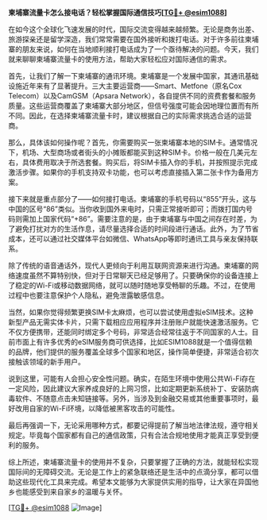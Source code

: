 **柬埔寨流量卡怎么接电话？轻松掌握国际通信技巧[[TG💪+ @esim1088](https://t.me/s/esim1088)]**

在如今这个全球化飞速发展的时代，国际交流变得越来越频繁。无论是商务出差、旅游探亲还是留学深造，我们常常需要在国外接听和拨打电话。对于许多前往柬埔寨的朋友来说，如何在当地顺利接打电话成为了一个亟待解决的问题。今天，我们就来聊聊柬埔寨流量卡的使用方法，帮助大家轻松应对国际通信的需求。

首先，让我们了解一下柬埔寨的通讯环境。柬埔寨是一个发展中国家，其通讯基础设施近年来有了显著提升。三大主要运营商——Smart、Metfone（原名Cox Telecom）以及CamGSM（Apsara Network），各自提供不同的资费套餐和服务质量。这些运营商覆盖了柬埔寨大部分地区，但信号强度可能会因地理位置而有所不同。因此，在选择柬埔寨流量卡时，建议根据自己的实际需求挑选合适的运营商。

那么，具体该如何操作呢？首先，你需要购买一张柬埔寨本地的SIM卡。通常情况下，机场、大型商场或者街头的小摊贩都能买到这种SIM卡。价格一般在几美元左右，具体费用取决于所选套餐。购买后，将SIM卡插入你的手机，并按照提示完成激活步骤。如果你的手机支持双卡功能，也可以考虑直接插入第二张卡作为备用方案。

接下来就是重点部分了——如何接打电话。柬埔寨的手机号码以“855”开头，这与中国的区号“86”类似。当你收到国外来电时，只需正常接听即可；而拨打国内号码则需加上国家代码“+86”。需要注意的是，由于柬埔寨与中国之间存在时差，为了避免打扰对方的生活作息，请尽量选择合适的时间段进行通话。此外，为了节省成本，还可以通过社交媒体平台如微信、WhatsApp等即时通讯工具与亲友保持联系。

除了传统的语音通话外，现代人更倾向于利用互联网资源来进行沟通。柬埔寨的网络速度虽然不算特别快，但对于日常聊天已经足够用了。只要确保你的设备连接上了稳定的Wi-Fi或移动数据网络，就可以随时随地享受畅聊的乐趣。不过，在使用过程中也要注意保护个人隐私，避免泄露敏感信息。

当然，如果你觉得频繁更换SIM卡太麻烦，也可以尝试使用虚拟eSIM技术。这种新型产品无需实体卡片，只需下载相应应用程序并注册账户就能快速激活服务。它不仅方便携带，还能同时绑定多个号码，非常适合经常往返于不同国家的人士。目前市面上有许多优秀的eSIM服务商可供选择，比如ESIM1088就是一个值得信赖的品牌，他们提供的服务覆盖全球多个国家和地区，操作简单便捷，非常适合初次接触该领域的新手用户。

说到这里，可能有人会担心安全性问题。确实，在陌生环境中使用公共Wi-Fi存在一定风险，因此建议大家养成良好的上网习惯，比如定期更新系统补丁、安装防病毒软件、不随意点击未知链接等。另外，当涉及到金融交易或其他重要事项时，最好改用自家的Wi-Fi环境，以降低被黑客攻击的可能性。

最后再强调一下，无论采用哪种方式，都要记得提前了解当地法律法规，遵守相关规定。毕竟每个国家都有自己的通信政策，只有合法合规地使用才能真正享受到便利的服务。

综上所述，柬埔寨流量卡的使用并不复杂，只要掌握了正确的方法，就能轻松实现国际间的无障碍交流。无论是工作上的紧急联络还是生活中的点滴分享，都可以借助这些现代化工具来完成。希望本文能够为大家提供实用的指导，让大家在异国他乡也能感受到来自家乡的温暖与关怀。

[[TG💪+ @esim1088](https://t.me/s/esim1088) ![Image](https://i.postimg.cc/4NQfJmqS/Snipaste-2025-05-13-00-14-12.png)]
